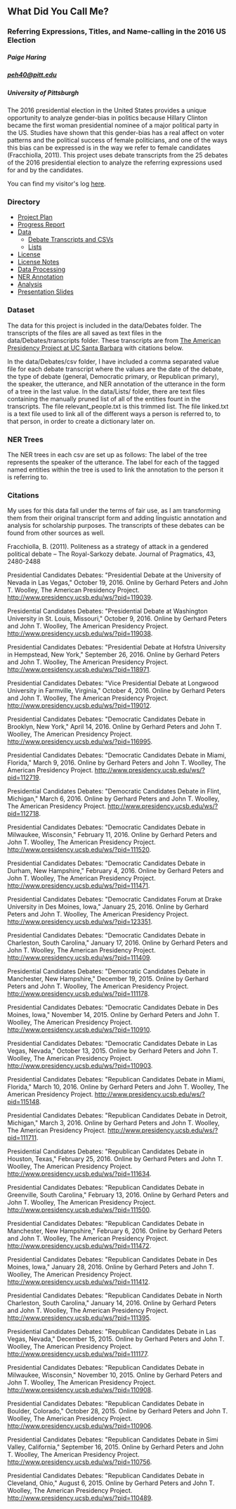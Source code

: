 ## What Did You Call Me?
### Referring Expressions, Titles, and Name-calling in the 2016 US Election

##### Paige Haring
##### peh40@pitt.edu
##### University of Pittsburgh

The 2016 presidential election in the United States provides a unique opportunity to analyze gender-bias in politics because Hillary Clinton became the first woman presidential nominee of a major political party in the US. Studies have shown that this gender-bias has a real affect on voter patterns and the political success of female politicians, and one of the ways this bias can be expressed is in the way we refer to female candidates (Fracchiolla, 2011). This project uses debate transcripts from the 25 debates of the 2016 presidential election to analyze the referring expressions used for and by the candidates.

You can find my visitor's log [here](https://github.com/Data-Science-for-Linguists/Shared-Repo/blob/master/todo10_visitors_log/visitors_log_paige.md).

### Directory
- [Project Plan](https://github.com/Data-Science-for-Linguists/2016-Election-Project/blob/master/project_plan.md)
- [Progress Report](https://github.com/Data-Science-for-Linguists/2016-Election-Project/blob/master/progress_report.md)
- [Data](https://github.com/Data-Science-for-Linguists/2016-Election-Project/tree/master/data)
  - [Debate Transcripts and CSVs](https://github.com/Data-Science-for-Linguists/2016-Election-Project/tree/master/data/Debates)
  - [Lists](https://github.com/Data-Science-for-Linguists/2016-Election-Project/tree/master/data/Lists)
- [License](https://github.com/Data-Science-for-Linguists/2016-Election-Project/blob/master/LICENSE.md)
- [License Notes](https://github.com/Data-Science-for-Linguists/2016-Election-Project/blob/master/LICENSE_notes.md)
- [Data Processing](https://github.com/Data-Science-for-Linguists/2016-Election-Project/blob/master/data_processing.ipynb)
- [NER Annotation](https://github.com/Data-Science-for-Linguists/2016-Election-Project/blob/master/NER_annotating.ipynb)
- [Analysis](https://github.com/Data-Science-for-Linguists/2016-Election-Project/blob/master/analysis.ipynb)
- [Presentation Slides](https://github.com/Data-Science-for-Linguists/2016-Election-Project/blob/master/2016_Election_Project_Presentation.pdf)
### Dataset
The data for this project is included in the data/Debates folder. The transcripts of the files are all saved as text files in the data/Debates/transcripts folder. These transcripts are from [The American Presidency Project at UC Santa Barbara](http://www.presidency.ucsb.edu/debates.php) with citations below.

In the data/Debates/csv folder, I have included a comma separated value file for each debate transcript where the values are the date of the debate, the type of debate (general, Democratic primary, or Republican primary), the speaker, the utterance, and NER annotation of the utterance in the form of a tree in the last value. In the data/Lists/ folder, there are text files containing the manually pruned list of all of the entities fount in the transcripts. The file relevant_people.txt is this trimmed list. The file linked.txt is a text file used to link all of the different ways a person is referred to, to that person, in order to create a dictionary later on.

### NER Trees
The NER trees in each csv are set up as follows: The label of the tree represents the speaker of the utterance. The label for each of the tagged named entities within the tree is used to link the annotation to the person it is referring to.

### Citations
My uses for this data fall under the terms of fair use, as I am transforming them from their original transcript form and adding linguistic annotation and analysis for scholarship purposes. The transcripts of these debates can be found from other sources as well.

Fracchiolla, B. (2011). Politeness as a strategy of attack in a gendered political debate – The
Royal-Sarkozy debate. Journal of Pragmatics, 43, 2480-2488

Presidential Candidates Debates: "Presidential Debate at the University of Nevada in Las Vegas," October 19, 2016. Online by Gerhard Peters and John T. Woolley, The American Presidency Project. http://www.presidency.ucsb.edu/ws/?pid=119039.

Presidential Candidates Debates: "Presidential Debate at Washington University in St. Louis, Missouri," October 9, 2016. Online by Gerhard Peters and John T. Woolley, The American Presidency Project. http://www.presidency.ucsb.edu/ws/?pid=119038.

Presidential Candidates Debates: "Presidential Debate at Hofstra University in Hempstead, New York," September 26, 2016. Online by Gerhard Peters and John T. Woolley, The American Presidency Project. http://www.presidency.ucsb.edu/ws/?pid=118971.

Presidential Candidates Debates: "Vice Presidential Debate at Longwood University in Farmville, Virginia," October 4, 2016. Online by Gerhard Peters and John T. Woolley, The American Presidency Project. http://www.presidency.ucsb.edu/ws/?pid=119012.

Presidential Candidates Debates: "Democratic Candidates Debate in Brooklyn, New York," April 14, 2016. Online by Gerhard Peters and John T. Woolley, The American Presidency Project. http://www.presidency.ucsb.edu/ws/?pid=116995.

Presidential Candidates Debates: "Democratic Candidates Debate in Miami, Florida," March 9, 2016. Online by Gerhard Peters and John T. Woolley, The American Presidency Project. http://www.presidency.ucsb.edu/ws/?pid=112719.

Presidential Candidates Debates: "Democratic Candidates Debate in Flint, Michigan," March 6, 2016. Online by Gerhard Peters and John T. Woolley, The American Presidency Project. http://www.presidency.ucsb.edu/ws/?pid=112718.

Presidential Candidates Debates: "Democratic Candidates Debate in Milwaukee, Wisconsin," February 11, 2016. Online by Gerhard Peters and John T. Woolley, The American Presidency Project. http://www.presidency.ucsb.edu/ws/?pid=111520.

Presidential Candidates Debates: "Democratic Candidates Debate in Durham, New Hampshire," February 4, 2016. Online by Gerhard Peters and John T. Woolley, The American Presidency Project. http://www.presidency.ucsb.edu/ws/?pid=111471.

Presidential Candidates Debates: "Democratic Candidates Forum at Drake University in Des Moines, Iowa," January 25, 2016. Online by Gerhard Peters and John T. Woolley, The American Presidency Project. http://www.presidency.ucsb.edu/ws/?pid=123351.

Presidential Candidates Debates: "Democratic Candidates Debate in Charleston, South Carolina," January 17, 2016. Online by Gerhard Peters and John T. Woolley, The American Presidency Project. http://www.presidency.ucsb.edu/ws/?pid=111409.

Presidential Candidates Debates: "Democratic Candidates Debate in Manchester, New Hampshire," December 19, 2015. Online by Gerhard Peters and John T. Woolley, The American Presidency Project. http://www.presidency.ucsb.edu/ws/?pid=111178.

Presidential Candidates Debates: "Democratic Candidates Debate in Des Moines, Iowa," November 14, 2015. Online by Gerhard Peters and John T. Woolley, The American Presidency Project. http://www.presidency.ucsb.edu/ws/?pid=110910.

Presidential Candidates Debates: "Democratic Candidates Debate in Las Vegas, Nevada," October 13, 2015. Online by Gerhard Peters and John T. Woolley, The American Presidency Project. http://www.presidency.ucsb.edu/ws/?pid=110903.

Presidential Candidates Debates: "Republican Candidates Debate in Miami, Florida," March 10, 2016. Online by Gerhard Peters and John T. Woolley, The American Presidency Project. http://www.presidency.ucsb.edu/ws/?pid=115148.

Presidential Candidates Debates: "Republican Candidates Debate in Detroit, Michigan," March 3, 2016. Online by Gerhard Peters and John T. Woolley, The American Presidency Project. http://www.presidency.ucsb.edu/ws/?pid=111711.

Presidential Candidates Debates: "Republican Candidates Debate in Houston, Texas," February 25, 2016. Online by Gerhard Peters and John T. Woolley, The American Presidency Project. http://www.presidency.ucsb.edu/ws/?pid=111634.

Presidential Candidates Debates: "Republican Candidates Debate in Greenville, South Carolina," February 13, 2016. Online by Gerhard Peters and John T. Woolley, The American Presidency Project. http://www.presidency.ucsb.edu/ws/?pid=111500.

Presidential Candidates Debates: "Republican Candidates Debate in Manchester, New Hampshire," February 6, 2016. Online by Gerhard Peters and John T. Woolley, The American Presidency Project. http://www.presidency.ucsb.edu/ws/?pid=111472.

Presidential Candidates Debates: "Republican Candidates Debate in Des Moines, Iowa," January 28, 2016. Online by Gerhard Peters and John T. Woolley, The American Presidency Project. http://www.presidency.ucsb.edu/ws/?pid=111412.

Presidential Candidates Debates: "Republican Candidates Debate in North Charleston, South Carolina," January 14, 2016. Online by Gerhard Peters and John T. Woolley, The American Presidency Project. http://www.presidency.ucsb.edu/ws/?pid=111395.

Presidential Candidates Debates: "Republican Candidates Debate in Las Vegas, Nevada," December 15, 2015. Online by Gerhard Peters and John T. Woolley, The American Presidency Project. http://www.presidency.ucsb.edu/ws/?pid=111177.

Presidential Candidates Debates: "Republican Candidates Debate in Milwaukee, Wisconsin," November 10, 2015. Online by Gerhard Peters and John T. Woolley, The American Presidency Project. http://www.presidency.ucsb.edu/ws/?pid=110908.

Presidential Candidates Debates: "Republican Candidates Debate in Boulder, Colorado," October 28, 2015. Online by Gerhard Peters and John T. Woolley, The American Presidency Project. http://www.presidency.ucsb.edu/ws/?pid=110906.

Presidential Candidates Debates: "Republican Candidates Debate in Simi Valley, California," September 16, 2015. Online by Gerhard Peters and John T. Woolley, The American Presidency Project. http://www.presidency.ucsb.edu/ws/?pid=110756.

Presidential Candidates Debates: "Republican Candidates Debate in Cleveland, Ohio," August 6, 2015. Online by Gerhard Peters and John T. Woolley, The American Presidency Project. http://www.presidency.ucsb.edu/ws/?pid=110489.
